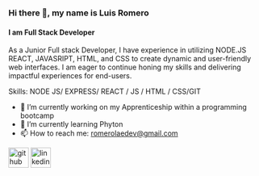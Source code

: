### Hi there 👋, my name is Luis Romero
#### I am Full Stack Developer
As a Junior Full stack Developer, I have experience in utilizing NODE.JS REACT, JAVASRIPT, HTML, and CSS to create dynamic and user-friendly web interfaces. I am eager to continue honing my skills and delivering impactful experiences for end-users.

Skills: NODE JS/ EXPRESS/ REACT / JS / HTML / CSS/GIT

- 🔭 I’m currently working on my Apprenticeship within a programming bootcamp 
- 🌱 I’m currently learning Phyton 
- 📫 How to reach me: romerolaedev@gmail.com 


[<img src='https://cdn.jsdelivr.net/npm/simple-icons@3.0.1/icons/github.svg' alt='github' height='40'>](https://github.com/romerolae)  [<img src='https://cdn.jsdelivr.net/npm/simple-icons@3.0.1/icons/linkedin.svg' alt='linkedin' height='40'>](https://www.linkedin.com/in/https://www.linkedin.com/in/romerolae//)  

